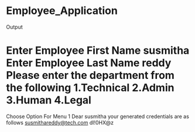 # Employee_Application

Output

Enter Employee First Name
susmitha
Enter Employee Last Name
reddy
Please enter the department from the following 
1.Technical 
2.Admin
3.Human
4.Legal
=============================
Choose Option For Menu
1
Dear susmitha your generated credentials are as follows
susmithareddy@tech.com
dI!0HX@z
